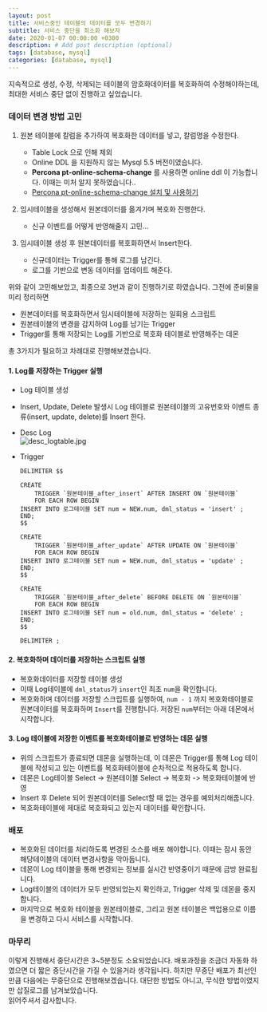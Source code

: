 ```yaml
---
layout: post
title: 서비스중인 테이블의 데이터를 모두 변경하기
subtitle: 서비스 중단을 최소화 해보자
date: 2020-01-07 00:00:00 +0300
description: # Add post description (optional)
tags: [database, mysql]
categories: [database, mysql]
---
```


지속적으로 생성, 수정, 삭제되는 테이블의 암호화데이터를 복호화하여 수정해야하는데, 최대한 서비스 중단 없이 진행하고 싶었습니다.

### 데이터 변경 방법 고민

1. 원본 테이블에 칼럼을 추가하여 복호화한 데이터를 넣고, 칼럼명을 수정한다.  
    - Table Lock 으로 인해 제외  
    - Online DDL 을 지원하지 않는 Mysql 5.5 버전이였습니다.
    - **Percona pt-online-schema-change** 를 사용하면 online ddl 이 가능합니다. 이때는 미처 알지 못하였습니다..
    - [Percona pt-online-schema-change 설치 및 사용하기](https://jojoldu.tistory.com/358)

2. 임시테이블을 생성해서 원본데이터를 옮겨가며 복호화 진행한다.
   - 신규 이벤트를 어떻게 반영해줄지 고민...

3. 임시테이블 생성 후 원본데이터를 복호화하면서 Insert한다.
   - 신규데이터는 Trigger를 통해 로그를 남긴다.
   - 로그를 기반으로 변동 데이터를 업데이트 해준다.

위와 같이 고민해보았고, 최종으로 3번과 같이 진행하기로 하였습니다. 그전에 준비물을 미리 정리하면

- 원본데이터를 복호화하면서 임시테이블에 저장하는 일회용 스크립트
- 원본테이블의 변경을 감지하여 Log를 남기는 Trigger
- Trigger를 통해 저장되는 Log를 기반으로 복호화 테이블로 반영해주는 데몬

총 3가지가 필요하고 차례대로 진행해보겠습니다.

#### 1. Log를 저장하는 Trigger 실행

- Log 테이블 생성  
- Insert, Update, Delete 발생시 Log 테이블로 원본테이블의 고유번호와 이벤트 종류(insert, update, delete)를 Insert 한다.  
- Desc Log  
    ![desc_logtable.jpg](https://papion93.github.io/img/desc_logtable.jpg)

- Trigger  

    ```
    DELIMITER $$

    CREATE
        TRIGGER `원본테이블_after_insert` AFTER INSERT ON `원본테이블`
        FOR EACH ROW BEGIN
    INSERT INTO 로그테이블 SET num = NEW.num, dml_status = 'insert' ;
    END;
    $$

    CREATE
        TRIGGER `원본테이블_after_update` AFTER UPDATE ON `원본테이블`
        FOR EACH ROW BEGIN
    INSERT INTO 로그테이블 SET num = NEW.num, dml_status = 'update' ;
    END;
    $$

    CREATE
        TRIGGER `원본테이블_after_delete` BEFORE DELETE ON `원본테이블`
        FOR EACH ROW BEGIN
    INSERT INTO 로그테이블 SET num = old.num, dml_status = 'delete' ;
    END;
    $$

    DELIMITER ;
    ```

#### 2. 복호화하며 데이터를 저장하는 스크립트 실행

- 복호화데이터를 저장할 테이블 생성
- 이때 Log테이블에 `dml_status`가 `insert`인 최초 `num`을 확인합니다.
- 복호화하며 데이터를 저장할 스크립트를 실행하여, `num - 1` 까지 복호화테이블로 원본데이터를 복호화하며 `Insert`를 진행합니다. 저장된 `num`부터는 아래 데몬에서 시작합니다.

#### 3. Log 테이블에 저장한 이벤트를 복호화테이블로 반영하는 데몬 실행

- 위의 스크립트가 종료되면 데몬을 실행하는데, 이 데몬은 Trigger를 통해 Log 테이블에 작성되고 있는 이벤트를 복호화테이블에 순차적으로 적용하도록 합니다.
- 데몬은 Log테이블 Select -> 원본테이블 Select -> 복호화 -> 복호화테이블에 반영
- Insert 후 Delete 되어 원본데이터를 Select할 때 없는 경우를 예외처리해줍니다.
- 복호화테이블에 제대로 복호화되고 있는지 데이터를 확인합니다.

### 배포

- 복호화된 데이터를 처리하도록 변경된 소스를 배포 해야합니다. 이때는 잠시 동안 해당테이블의 데이터 변경사항을 막아둡니다.
- 데몬이 Log 테이블을 통해 변경되는 정보를 실시간 반영중이기 때문에 금방 완료됩니다.
- Log테이블의 데이터가 모두 반영되었는지 확인하고, Trigger 삭제 및 데몬을 중지합니다.
- 마지막으로 복호화 테이블을 원본테이블로, 그리고 원본 테이블은 백업용으로 이름을 변경하고 다시 서비스를 시작합니다.

### 마무리

이렇게 진행해서 중단시간은 3~5분정도 소요되었습니다. 배포과정을 조금더 자동화 하였으면 더 짧은 중단시간을 가질 수 있을거라 생각됩니다. 하지만 무중단 배포가 최선인만큼 다음에는 무중단으로 진행해보겠습니다. 대단한 방법도 아니고, 무식한 방법이였지만 삽질로그를 남겨보았습니다.  
읽어주셔서 감사합니다.  
